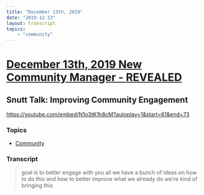```yaml
---
title: "December 13th, 2019"
date: "2019-12-13"
layout: transcript
topics: 
    - "community"
---
```

# [December 13th, 2019 New Community Manager - REVEALED](../2019-12-13.md)
## Snutt Talk: Improving Community Engagement
https://youtube.com/embed/N1o3tK1h8cM?autoplay=1&start=61&end=73
### Topics
* [Community](../topics/community.md)

### Transcript

> goal is to better engage with you all we
> have a bunch of ideas on how to do this
> and how to better improve what we
> already do we're kind of bringing this
